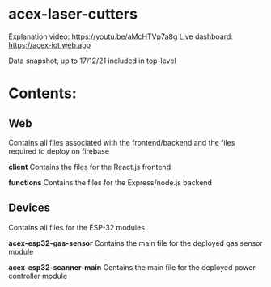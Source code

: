# acex-laser-cutters
 
Explanation video: https://youtu.be/aMcHTVp7a8g
Live dashboard: https://acex-iot.web.app

Data snapshot, up to 17/12/21 included in top-level

# Contents:
## Web
Contains all files associated with the frontend/backend and the files required to deploy on firebase

**client**
Contains the files for the React.js frontend

**functions**
Contains the files for the Express/node.js backend

## Devices
Contains all files for the ESP-32 modules

**acex-esp32-gas-sensor**
Contains the main file for the deployed gas sensor module

**acex-esp32-scanner-main**
Contains the main file for the deployed power controller module
